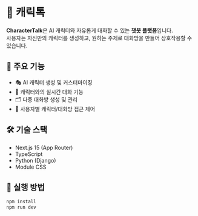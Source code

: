 # 📝 캐릭톡

**CharacterTalk**은 AI 캐릭터와 자유롭게 대화할 수 있는 **챗봇 플랫폼**입니다.  
사용자는 자신만의 캐릭터를 생성하고, 원하는 주제로 대화방을 만들어 상호작용할 수 있습니다.

## 🎯 주요 기능

- 🎭 AI 캐릭터 생성 및 커스터마이징
- 💬 캐릭터와의 실시간 대화 기능
- 🗂️ 다중 대화방 생성 및 관리
- 🔐 사용자별 캐릭터/대화방 접근 제어

## 🛠️ 기술 스택

- Next.js 15 (App Router)
- TypeScript
- Python (Django)
- Module CSS

## 🚀 실행 방법

```bash
npm install
npm run dev
```
